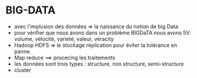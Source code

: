 # BIG-DATA

- avec l'implusion des données => la naissance du notion de big Data
- pour vérifier que nous avons dans un problème BIGDaTA nous avons 5V: volume, vélocité, varieté, valeur, véracity 
- Hadoop HDFS => le stockage réplication pour éviter la  tolérance en panne.
- Map reduce ==> procecing les traitements
- les données sont trois types : structure, non structure, semi-structure
- cluster

